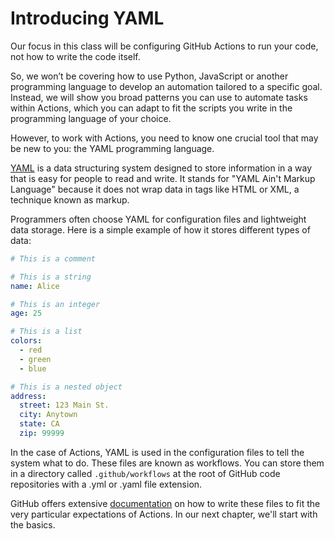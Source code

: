 # Introducing YAML

Our focus in this class will be configuring GitHub Actions to run your code, not how to write the code itself.

So, we won’t be covering how to use Python, JavaScript or another programming language to develop an automation tailored to a specific goal. Instead, we will show you broad patterns you can use to automate tasks within Actions, which you can adapt to fit the scripts you write in the programming language of your choice.

However, to work with Actions, you need to know one crucial tool that may be new to you: the YAML programming language.

[YAML](https://en.wikipedia.org/wiki/YAML) is a data structuring system designed to store information in a way that is easy for people to read and write. It stands for "YAML Ain't Markup Language" because it does not wrap data in tags like HTML or XML, a technique known as markup.

Programmers often choose YAML for configuration files and lightweight data storage. Here is a simple example of how it stores different types of data:

```yaml
# This is a comment

# This is a string
name: Alice

# This is an integer
age: 25

# This is a list
colors:
  - red
  - green
  - blue

# This is a nested object
address:
  street: 123 Main St.
  city: Anytown
  state: CA
  zip: 99999
```

In the case of Actions, YAML is used in the configuration files to tell the system what to do. These files are known as workflows. You can store them in a directory called `.github/workflows` at the root of GitHub code repositories with a .yml or .yaml file extension.

GitHub offers extensive [documentation](https://docs.github.com/en/actions/writing-workflows) on how to write these files to fit the very particular expectations of Actions. In our next chapter, we'll start with the basics.
